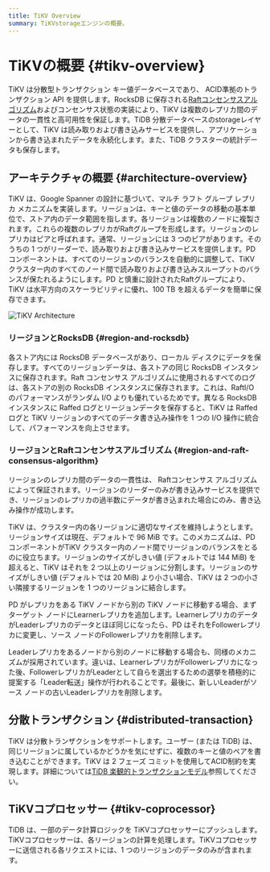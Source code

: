 ```yaml
---
title: TiKV Overview
summary: TiKVstorageエンジンの概要。
---
```


# TiKVの概要 {#tikv-overview}

TiKV は分散型トランザクション キー値データベースであり、 ACID準拠のトランザクション API を提供します。RocksDB に保存される[Raftコンセンサスアルゴリズム](https://raft.github.io/raft.pdf)およびコンセンサス状態の実装により、TiKV は複数のレプリカ間のデータの一貫性と高可用性を保証します。TiDB 分散データベースのstorageレイヤーとして、TiKV は読み取りおよび書き込みサービスを提供し、アプリケーションから書き込まれたデータを永続化します。また、TiDB クラスターの統計データも保存します。

## アーキテクチャの概要 {#architecture-overview}

TiKV は、Google Spanner の設計に基づいて、マルチ ラフト グループ レプリカ メカニズムを実装します。リージョンは、キーと値のデータの移動の基本単位で、ストア内のデータ範囲を指します。各リージョンは複数のノードに複製されます。これらの複数のレプリカがRaftグループを形成します。リージョンのレプリカはピアと呼ばれます。通常、リージョンには 3 つのピアがあります。そのうちの 1 つがリーダーで、読み取りおよび書き込みサービスを提供します。PDコンポーネントは、すべてのリージョンのバランスを自動的に調整して、TiKV クラスター内のすべてのノード間で読み取りおよび書き込みスループットのバランスが保たれるようにします。PD と慎重に設計されたRaftグループにより、TiKV は水平方向のスケーラビリティに優れ、100 TB を超えるデータを簡単に保存できます。

![TiKV Architecture](https://docs-download.pingcap.com/media/images/docs/tikv-arch.png)

### リージョンとRocksDB {#region-and-rocksdb}

各ストア内には RocksDB データベースがあり、ローカル ディスクにデータを保存します。すべてのリージョンデータは、各ストアの同じ RocksDB インスタンスに保存されます。Raft コンセンサス アルゴリズムに使用されるすべてのログは、各ストアの別の RocksDB インスタンスに保存されます。これは、RaftI/O のパフォーマンスがランダム I/O よりも優れているためです。異なる RocksDB インスタンスに Raffed ログとリージョンデータを保存すると、TiKV は Raffed ログと TiKV リージョンのすべてのデータ書き込み操作を 1 つの I/O 操作に統合して、パフォーマンスを向上させます。

### リージョンとRaftコンセンサスアルゴリズム {#region-and-raft-consensus-algorithm}

リージョンのレプリカ間のデータの一貫性は、 Raftコンセンサス アルゴリズムによって保証されます。リージョンのリーダーのみが書き込みサービスを提供でき、リージョンのレプリカの過半数にデータが書き込まれた場合にのみ、書き込み操作が成功します。

TiKV は、クラスター内の各リージョンに適切なサイズを維持しようとします。リージョンサイズは現在、デフォルトで 96 MiB です。このメカニズムは、PDコンポーネントがTiKV クラスター内のノード間でリージョンのバランスをとるのに役立ちます。リージョンのサイズがしきい値 (デフォルトでは 144 MiB) を超えると、TiKV はそれを 2 つ以上のリージョンに分割します。リージョンのサイズがしきい値 (デフォルトでは 20 MiB) より小さい場合、TiKV は 2 つの小さい隣接するリージョンを 1 つのリージョンに結合します。

PD がレプリカをある TiKV ノードから別の TiKV ノードに移動する場合、まずターゲット ノードにLearnerレプリカを追加します。LearnerレプリカのデータがLeaderレプリカのデータとほぼ同じになったら、PD はそれをFollowerレプリカに変更し、ソース ノードのFollowerレプリカを削除します。

Leaderレプリカをあるノードから別のノードに移動する場合も、同様のメカニズムが採用されています。違いは、LearnerレプリカがFollowerレプリカになった後、FollowerレプリカがLeaderとして自らを選出するための選挙を積極的に提案する「Leader転送」操作が行われることです。最後に、新しいLeaderがソース ノードの古いLeaderレプリカを削除します。

## 分散トランザクション {#distributed-transaction}

TiKV は分散トランザクションをサポートします。ユーザー (または TiDB) は、同じリージョンに属しているかどうかを気にせずに、複数のキーと値のペアを書き込むことができます。TiKV は 2 フェーズ コミットを使用してACID制約を実現します。詳細については[TiDB 楽観的トランザクションモデル](/optimistic-transaction.md)参照してください。

## TiKVコプロセッサー {#tikv-coprocessor}

TiDB は、一部のデータ計算ロジックを TiKVコプロセッサーにプッシュします。TiKVコプロセッサーは、各リージョンの計算を処理します。TiKVコプロセッサーに送信される各リクエストには、1 つのリージョンのデータのみが含まれます。
